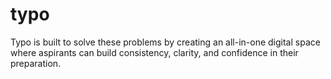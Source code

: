 # typo
Typo is built to solve these problems by creating an all-in-one digital space where aspirants can build consistency, clarity, and confidence in their preparation.
